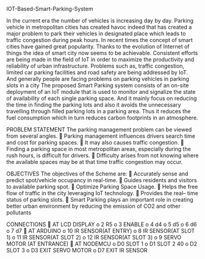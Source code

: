IOT-Based-Smart-Parking-System

In the current era the number of vehicles is increasing day by day. Parking vehicle in metropolitan cities has created havoc indeed that has created a major problem to park their vehicles in designated place which leads to traffic congestion during peak hours. In recent times the concept of smart cities have gained great popularity. Thanks to the evolution of Internet of things the idea of smart city now seems to be achievable. Consistent efforts are being made in the field of IoT in order to maximize the productivity and reliability of urban infrastructure. Problems such as, traffic congestion, limited car parking facilities and road safety are being addressed by IoT. And generally people are facing problems on parking vehicles in parking slots in a city The proposed Smart Parking system consists of an on-site deployment of an IoT module that is used to monitor and signalize the state of availability of each single parking space. And it mainly focus on reducing the time in finding the parking lots and also it avoids the unnecessary travelling through filled parking lots in a parking area. Thus it reduces the fuel consumption which in turn reduces carbon footprints in an atmosphere.

PROBLEM STATEMENT
The parking management problem can be viewed from several angles.
 Parking management influences drivers search time and cost for parking spaces.
 It may also causes traffic congestion.
 Finding a parking space in most metropolitan areas, especially during the rush hours, is difficult for
drivers.
 Difficulty arises from not knowing where the available spaces may be at that time traffic congestion
may occur.

 OBJECTIVES
The objectives of the Scheme are:
 Accurately sense and predict spot/vehicle occupancy in real-time.
 Guides residents and visitors to available parking spot.
 Optimize Parking Space Usage.
 Helps the free flow of traffic in the city leveraging IoT technology.
 Provides the real– time status of parking slots.
 Smart Parking plays an important role in creating better urban environment by reducing
the emission of CO2 and other pollutants

 CONNECTIONS
 AT LCD DISPLAY
o 2 R5
o 3 ENABLE
o 4 d4
o 5 d5
o 6 d6
o 7 d7
 AT ARDUINO
o 10 IR SENSOR(AT ENTRY)
o 8 IR SENSOR(AT SLOT 1)
o 11 IR SENSOR(AT SLOT 2)
o 12 IR SENSOR(AT SLOT 3)
o 9 SERVO MOTOR (AT ENTRANCE)
 AT NODEMCU
o D0 SLOT 1
o D1 SLOT 2
40
o D2 SLOT 3
o D3 EXIT SERVO MOTOR
o D7 EXIT IR SENSOR
